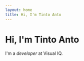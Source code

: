 ```yaml
---
layout: home
title: Hi, I'm Tinto Anto
---
```


# Hi, I'm Tinto Anto

I'm a *developer* at Visual IQ.
